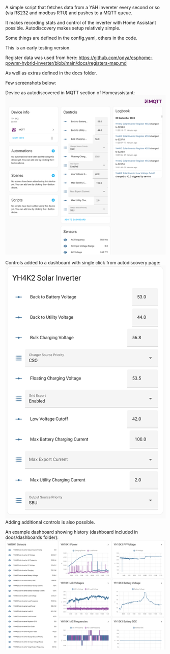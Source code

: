 A simple script that fetches data from a Y&H invereter every second or so (via RS232 and modbus RTU) and pushes to a MQTT queue.

It makes recording stats and control of the inverter with Home Assistant possible. Autodiscovery makes setup relatively simple.

Some things are defined in the config.yaml, others in the code.

This is an early testing version.

Register data was used from here: https://github.com/odya/esphome-powmr-hybrid-inverter/blob/main/docs/registers-map.md

As well as extras defined in the docs folder.

Few screenshots below:

Device as autodiscovered in MQTT section of Homeassistant:
![MQTT device](docs/screenshots/autodiscovered_device.png)

Controls added to a dashboard with single click from autodiscovery page:
![MQTT controls](docs/screenshots/autodiscovered_controls.png)
Adding additional controls is also possible.

An example dashboard showing history (dashboard included in docs/dashboards folder):
![MQTT device](docs/screenshots/dashboard.png)
